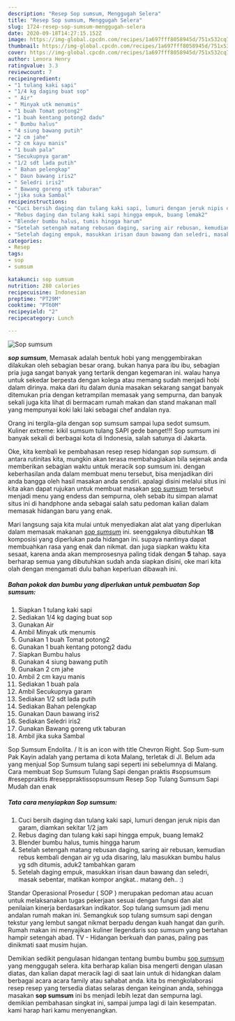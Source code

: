 ```yaml
---
description: "Resep Sop sumsum, Menggugah Selera"
title: "Resep Sop sumsum, Menggugah Selera"
slug: 1724-resep-sop-sumsum-menggugah-selera
date: 2020-09-18T14:27:15.152Z
image: https://img-global.cpcdn.com/recipes/1a697fff8058945d/751x532cq70/sop-sumsum-foto-resep-utama.jpg
thumbnail: https://img-global.cpcdn.com/recipes/1a697fff8058945d/751x532cq70/sop-sumsum-foto-resep-utama.jpg
cover: https://img-global.cpcdn.com/recipes/1a697fff8058945d/751x532cq70/sop-sumsum-foto-resep-utama.jpg
author: Lenora Henry
ratingvalue: 3.3
reviewcount: 7
recipeingredient:
- "1 tulang kaki sapi"
- "1/4 kg daging buat sop"
- " Air"
- " Minyak utk menumis"
- "1 buah Tomat potong2"
- "1 buah kentang potong2 dadu"
- " Bumbu halus"
- "4 siung bawang putih"
- "2 cm jahe"
- "2 cm kayu manis"
- "1 buah pala"
- "Secukupnya garam"
- "1/2 sdt lada putih"
- " Bahan pelengkap"
- " Daun bawang iris2"
- " Seledri iris2"
- " Bawang goreng utk taburan"
- "jika suka Sambal"
recipeinstructions:
- "Cuci bersih daging dan tulang kaki sapi, lumuri dengan jeruk nipis dan garam, diamkan sekitar 1/2 jam"
- "Rebus daging dan tulang kaki sapi hingga empuk, buang lemak2"
- "Blender bumbu halus, tumis hingga harum"
- "Setelah setengah matang rebusan daging, saring air rebusan, kemudian rebus kembali dengan air yg uda disaring, lalu masukkan bumbu halus yg sdh ditumis, aduk2 tambahkan garam"
- "Setelah daging empuk, masukkan irisan daun bawang dan seledri, masak sebentar, matikan kompor angkat.. matang deh.. :)"
categories:
- Resep
tags:
- sop
- sumsum

katakunci: sop sumsum 
nutrition: 280 calories
recipecuisine: Indonesian
preptime: "PT29M"
cooktime: "PT60M"
recipeyield: "2"
recipecategory: Lunch

---
```



![Sop sumsum](https://img-global.cpcdn.com/recipes/1a697fff8058945d/751x532cq70/sop-sumsum-foto-resep-utama.jpg)

<b><i>sop sumsum</i></b>, Memasak adalah bentuk hobi yang menggembirakan dilakukan oleh sebagian besar orang. bukan hanya para ibu ibu, sebagian pria juga sangat banyak yang tertarik dengan kegemaran ini. walau hanya untuk sekedar berpesta dengan kolega atau memang sudah menjadi hobi dalam dirinya. maka dari itu dalam dunia masakan sekarang sangat banyak ditemukan pria dengan ketrampilan memasak yang sempurna, dan banyak sekali juga kita lihat di bermacam rumah makan dan stand makanan mall yang mempunyai koki laki laki sebagai chef andalan nya.

Orang ini tergila-gila dengan sop sumsum sampai lupa sedot sumsum. Kuliner extreme: kikil sumsum tulang SAPI gede banget!!! Sop sumsum ini banyak sekali di berbagai kota di Indonesia, salah satunya di Jakarta.

Oke, kita kembali ke pembahasan resep resep hidangan <i>sop sumsum</i>. di antara rutinitas kita, mungkin akan terasa membahagiakan bila sejenak anda memberikan sebagian waktu untuk meracik sop sumsum ini. dengan keberhasilan anda dalam membuat menu tersebut, bisa menjadikan diri anda bangga oleh hasil masakan anda sendiri. apalagi disini melalui situs ini kita akan dapat rujukan untuk membuat masakan <u>sop sumsum</u> tersebut menjadi menu yang endess dan sempurna, oleh sebab itu simpan alamat situs ini di handphone anda sebagai salah satu pedoman kalian dalam memasak hidangan baru yang enak.


Mari langsung saja kita mulai untuk menyediakan alat alat yang diperlukan dalam memasak makanan <u><i>sop sumsum</i></u> ini. seenggaknya dibutuhkan <b>18</b> komposisi yang diperlukan pada hidangan ini. supaya nantinya dapat membuahkan rasa yang enak dan nikmat. dan juga siapkan waktu kita sesaat, karena anda akan memprosesnya paling tidak dengan <b>5</b> tahap. saya berharap semua yang dibutuhkan sudah anda siapkan disini, oke mari kita olah dengan mengamati dulu bahan keperluan dibawah ini.

<!--inarticleads1-->

##### Bahan pokok dan bumbu yang diperlukan untuk pembuatan Sop sumsum:

1. Siapkan 1 tulang kaki sapi
1. Sediakan 1/4 kg daging buat sop
1. Gunakan  Air
1. Ambil  Minyak utk menumis
1. Gunakan 1 buah Tomat potong2
1. Gunakan 1 buah kentang potong2 dadu
1. Siapkan  Bumbu halus
1. Gunakan 4 siung bawang putih
1. Gunakan 2 cm jahe
1. Ambil 2 cm kayu manis
1. Sediakan 1 buah pala
1. Ambil Secukupnya garam
1. Sediakan 1/2 sdt lada putih
1. Sediakan  Bahan pelengkap
1. Gunakan  Daun bawang iris2
1. Sediakan  Seledri iris2
1. Gunakan  Bawang goreng utk taburan
1. Ambil jika suka Sambal


Sop Sumsum Endolita. / It is an icon with title Chevron Right. Sop Sum-sum Pak Kayin adalah yang pertama di kota Malang, terletak di Jl. Belum ada yang menjual Sop Sumsum tulang sapi seperti ini sebelumnya di Malang. Cara membuat Sop Sumsum Tulang Sapi dengan praktis #sopsumsum #reseppraktis #reseppraktissopsumsum Resep Sop Tulang Sumsum Sapi Mudah dan enak 

<!--inarticleads2-->

##### Tata cara menyiapkan Sop sumsum:

1. Cuci bersih daging dan tulang kaki sapi, lumuri dengan jeruk nipis dan garam, diamkan sekitar 1/2 jam
1. Rebus daging dan tulang kaki sapi hingga empuk, buang lemak2
1. Blender bumbu halus, tumis hingga harum
1. Setelah setengah matang rebusan daging, saring air rebusan, kemudian rebus kembali dengan air yg uda disaring, lalu masukkan bumbu halus yg sdh ditumis, aduk2 tambahkan garam
1. Setelah daging empuk, masukkan irisan daun bawang dan seledri, masak sebentar, matikan kompor angkat.. matang deh.. :)


Standar Operasional Prosedur ( SOP ) merupakan pedoman atau acuan untuk melaksanakan tugas pekerjaan sesuai dengan fungsi dan alat penilaian kinerja berdasarkan indikator. Sop tulang sumsum jadi menu andalan rumah makan ini. Semangkuk sop tulang sumsum sapi dengan tekstur yang lembut sangat nikmat berpadu dengan kuah hangat dan gurih. Rumah makan ini menyajikan kuliner llegendaris sop sumsum yang bertahan hampir setengah abad. TV - Hidangan berkuah dan panas, paling pas dinikmati saat musim hujan. 

Demikian sedikit pengulasan hidangan tentang bumbu bumbu <u>sop sumsum</u> yang menggugah selera. kita berharap kalian bisa mengerti dengan ulasan diatas, dan kalian dapat meracik lagi di saat lain untuk di hidangkan dalam berbagai acara acara family atau sahabat anda. kita bs mengkolaborasi resep resep yang tersedia diatas selaras dengan keinginan anda, sehingga masakan <b>sop sumsum</b> ini bs menjadi lebih lezat dan sempurna lagi. demikian pembahasan singkat ini, sampai jumpa lagi di lain kesempatan. kami harap hari kamu menyenangkan.
